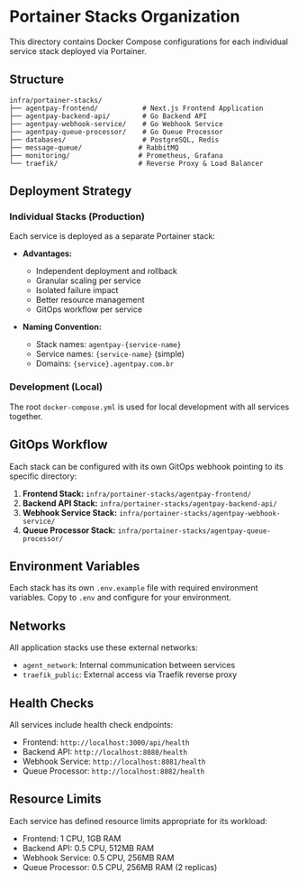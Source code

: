 # Portainer Stacks Organization

This directory contains Docker Compose configurations for each individual service stack deployed via Portainer.

## Structure

```text
infra/portainer-stacks/
├── agentpay-frontend/           # Next.js Frontend Application
├── agentpay-backend-api/        # Go Backend API
├── agentpay-webhook-service/    # Go Webhook Service
├── agentpay-queue-processor/    # Go Queue Processor
├── databases/                   # PostgreSQL, Redis
├── message-queue/              # RabbitMQ
├── monitoring/                 # Prometheus, Grafana
└── traefik/                    # Reverse Proxy & Load Balancer
```

## Deployment Strategy

### Individual Stacks (Production)

Each service is deployed as a separate Portainer stack:

- **Advantages:**
  - Independent deployment and rollback
  - Granular scaling per service  
  - Isolated failure impact
  - Better resource management
  - GitOps workflow per service

- **Naming Convention:**
  - Stack names: `agentpay-{service-name}`
  - Service names: `{service-name}` (simple)
  - Domains: `{service}.agentpay.com.br`

### Development (Local)

The root `docker-compose.yml` is used for local development with all services together.

## GitOps Workflow

Each stack can be configured with its own GitOps webhook pointing to its specific directory:

1. **Frontend Stack:** `infra/portainer-stacks/agentpay-frontend/`
2. **Backend API Stack:** `infra/portainer-stacks/agentpay-backend-api/`
3. **Webhook Service Stack:** `infra/portainer-stacks/agentpay-webhook-service/`
4. **Queue Processor Stack:** `infra/portainer-stacks/agentpay-queue-processor/`

## Environment Variables

Each stack has its own `.env.example` file with required environment variables. Copy to `.env` and configure for your environment.

## Networks

All application stacks use these external networks:

- `agent_network`: Internal communication between services
- `traefik_public`: External access via Traefik reverse proxy

## Health Checks

All services include health check endpoints:

- Frontend: `http://localhost:3000/api/health`
- Backend API: `http://localhost:8080/health`
- Webhook Service: `http://localhost:8081/health`
- Queue Processor: `http://localhost:8082/health`

## Resource Limits

Each service has defined resource limits appropriate for its workload:

- Frontend: 1 CPU, 1GB RAM
- Backend API: 0.5 CPU, 512MB RAM
- Webhook Service: 0.5 CPU, 256MB RAM
- Queue Processor: 0.5 CPU, 256MB RAM (2 replicas)
